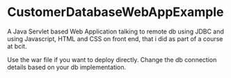 CustomerDatabaseWebAppExample
=============================

A Java Servlet based Web Application talking to remote db using JDBC and using Javascript, HTML and CSS on front end, that i did as part of a course at bcit.


Use the war file if you want to deploy directly. Change the db connection details based on your db implementation.
